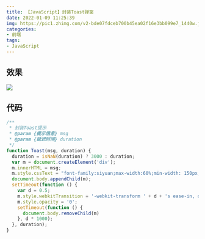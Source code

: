```yaml
---
title: 【JavaScript】封装Toast弹窗
date: 2022-01-09 11:25:39
img: https://pic1.zhimg.com/v2-bde07fdceb700b45ea02f16e3bb099e7_1440w.jpg?source=172ae18b
categories: 
- 前端
tags:
- JavaScript
---
```


## 效果
![](https://img-blog.csdnimg.cn/f60f5db398ef44bf95b51f1cb28e5a79.png?x-oss-process=image/watermark,type_d3F5LXplbmhlaQ,shadow_50,text_Q1NETiBA5Zi75Zi755qE5aaZ5aaZ5bGL,size_16,color_FFFFFF,t_70,g_se,x_16)
## 代码
```javascript
/**
 * 封装Toast提示
 * @param {提示信息} msg 
 * @param {延迟时间} duration 
 */
function Toast(msg, duration) {
  duration = isNaN(duration) ? 3000 : duration;
  var m = document.createElement('div');
  m.innerHTML = msg;
  m.style.cssText = "font-family:siyuan;max-width:60%;min-width: 150px;padding:0 14px;height: 40px;color: rgb(255, 255, 255);line-height: 40px;text-align: center;border-radius: 4px;position: fixed;top: 50%;left: 50%;transform: translate(-50%, -50%);z-index: 999999;background: rgba(0, 0, 0,.7);font-size: 16px;";
  document.body.appendChild(m);
  setTimeout(function () {
    var d = 0.5;
    m.style.webkitTransition = '-webkit-transform ' + d + 's ease-in, opacity ' + d + 's ease-in';
    m.style.opacity = '0';
    setTimeout(function () {
      document.body.removeChild(m)
    }, d * 1000);
  }, duration);
}
```

